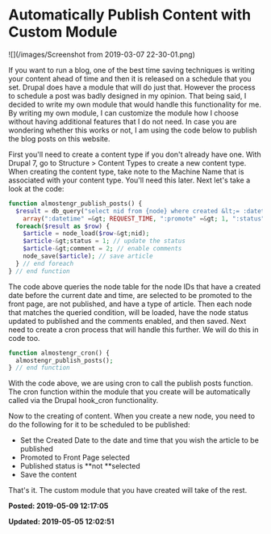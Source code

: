 # Automatically Publish Content with Custom Module

![](/images/Screenshot from 2019-03-07 22-30-01.png)

If you want to run a blog, one of the best time saving techniques is writing your content ahead of time and then it is released on a schedule that you set.
Drupal does have a module that will do just that. However the process to schedule a post was badly designed in my opinion. That being said, I decided to write my own module that would handle this functionality for me. By writing my own module, I can customize the module how I choose without having additional features that I do not need. In case you are wondering whether this works or not, I am using the code below to publish the blog posts on this website.
 
First you'll need to create a content type if you don't already have one. With Drupal 7, go to Structure &gt; Content Types to create a new content type. When creating the content type, take note to the Machine Name that is associated with your content type. You'll need this later.
 Next let's take a look at the code:
 
```php
function almostengr_publish_posts() {
  $result = db_query("select nid from {node} where created &lt;= :datetime and promote = :promote and status = :status and type = :type",
	array(":datetime" =&gt; REQUEST_TIME, ":promote" =&gt; 1, ":status" =&gt; 0, ":type" =&gt; "article"));
  foreach($result as $row) {
    $article = node_load($row-&gt;nid);
    $article-&gt;status = 1; // update the status
    $article-&gt;comment = 2; // enable comments
    node_save($article); // save article
  } // end foreach
} // end function
```

The code above queries the node table for the node IDs that have a created date before the current date and time, are selected to be promoted to the front page, are not published, and have a type of article. Then each node that matches the queried condition, will be loaded, have the node status updated to published and the comments enabled, and then saved.
 Next need to create a cron process that will handle this further. We will do this in code too.
 
``` php
function almostengr_cron() {
  almostengr_publish_posts();
} // end function
```
 
With the code above, we are using cron to call the publish posts function. The cron function within the module that you create will be automatically called via the Drupal hook_cron functionality.
 
Now to the creating of content. When you create a new node, you need to do the following for it to be scheduled to be published:

* Set the Created Date to the date and time that you wish the article to be published
* Promoted to Front Page selected
* Published status is **not **selected
* Save the content

That's it. The custom module that you have created will take of the rest.

**Posted: 2019-05-09 12:17:05** 

**Updated: 2019-05-05 12:02:51** 

